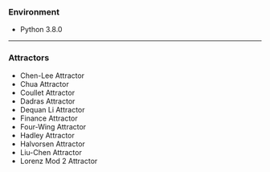 ### Environment
- Python 3.8.0
---
### Attractors
- Chen-Lee Attractor
- Chua Attractor
- Coullet Attractor
- Dadras Attractor
- Dequan Li Attractor
- Finance Attractor
- Four-Wing Attractor
- Hadley Attractor
- Halvorsen Attractor
- Liu-Chen Attractor
- Lorenz Mod 2 Attractor
